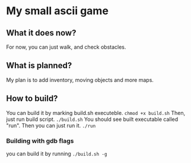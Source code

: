 # My small ascii game
## What it does now?
For now, you can just walk, and check obstacles.
## What is planned?
My plan is to add inventory, moving objects and more maps.
## How to build?
You can build it by marking build.sh executeble. 
`chmod +x build.sh` 
Then, just run build script. 
`./build.sh` 
You should see built executable called "run". Then you can just run it. 
`./run` 
### Building with gdb flags
you can build it by running `./build.sh -g`
